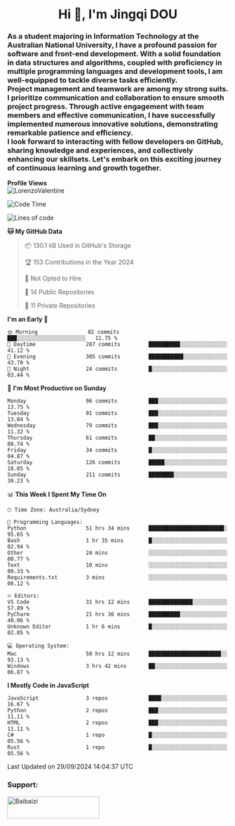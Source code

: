 <h1 align="center">Hi 👋, I'm Jingqi DOU</h1>
<h3 align="left">
As a student majoring in Information Technology at the Australian National University, I have a profound passion for software and front-end development. With a solid foundation in data structures and algorithms, coupled with proficiency in multiple programming languages and development tools, I am well-equipped to tackle diverse tasks efficiently. <br>
Project management and teamwork are among my strong suits. I prioritize communication and collaboration to ensure smooth project progress. Through active engagement with team members and effective communication, I have successfully implemented numerous innovative solutions, demonstrating remarkable patience and efficiency.<br>
I look forward to interacting with fellow developers on GitHub, sharing knowledge and experiences, and collectively enhancing our skillsets. Let's embark on this exciting journey of continuous learning and growth together.
</h3>

**Profile Views**<br>
<img src="https://count.getloli.com/get/@:name" alt="LorenzoValentine" theme="rule34" />


<!--START_SECTION:waka-->
![Code Time](http://img.shields.io/badge/Code%20Time-925%20hrs%2027%20mins-blue)

![Lines of code](https://img.shields.io/badge/From%20Hello%20World%20I%27ve%20Written-393.3%20thousand%20lines%20of%20code-blue)

**🐱 My GitHub Data** 

> 📦 130.1 kB Used in GitHub's Storage 
 > 
> 🏆 153 Contributions in the Year 2024
 > 
> 🚫 Not Opted to Hire
 > 
> 📜 14 Public Repositories 
 > 
> 🔑 11 Private Repositories 
 > 
**I'm an Early 🐤** 

```text
🌞 Morning                82 commits          ███░░░░░░░░░░░░░░░░░░░░░░   11.75 % 
🌆 Daytime                287 commits         ██████████░░░░░░░░░░░░░░░   41.12 % 
🌃 Evening                305 commits         ███████████░░░░░░░░░░░░░░   43.70 % 
🌙 Night                  24 commits          █░░░░░░░░░░░░░░░░░░░░░░░░   03.44 % 
```
📅 **I'm Most Productive on Sunday** 

```text
Monday                   96 commits          ███░░░░░░░░░░░░░░░░░░░░░░   13.75 % 
Tuesday                  91 commits          ███░░░░░░░░░░░░░░░░░░░░░░   13.04 % 
Wednesday                79 commits          ███░░░░░░░░░░░░░░░░░░░░░░   11.32 % 
Thursday                 61 commits          ██░░░░░░░░░░░░░░░░░░░░░░░   08.74 % 
Friday                   34 commits          █░░░░░░░░░░░░░░░░░░░░░░░░   04.87 % 
Saturday                 126 commits         █████░░░░░░░░░░░░░░░░░░░░   18.05 % 
Sunday                   211 commits         ████████░░░░░░░░░░░░░░░░░   30.23 % 
```


📊 **This Week I Spent My Time On** 

```text
🕑︎ Time Zone: Australia/Sydney

💬 Programming Languages: 
Python                   51 hrs 34 mins      ████████████████████████░   95.65 % 
Bash                     1 hr 35 mins        █░░░░░░░░░░░░░░░░░░░░░░░░   02.94 % 
Other                    24 mins             ░░░░░░░░░░░░░░░░░░░░░░░░░   00.77 % 
Text                     10 mins             ░░░░░░░░░░░░░░░░░░░░░░░░░   00.33 % 
Requirements.txt         3 mins              ░░░░░░░░░░░░░░░░░░░░░░░░░   00.12 % 

🔥 Editors: 
VS Code                  31 hrs 12 mins      ██████████████░░░░░░░░░░░   57.89 % 
PyCharm                  21 hrs 36 mins      ██████████░░░░░░░░░░░░░░░   40.06 % 
Unknown Editor           1 hr 6 mins         █░░░░░░░░░░░░░░░░░░░░░░░░   02.05 % 

💻 Operating System: 
Mac                      50 hrs 12 mins      ███████████████████████░░   93.13 % 
Windows                  3 hrs 42 mins       ██░░░░░░░░░░░░░░░░░░░░░░░   06.87 % 
```

**I Mostly Code in JavaScript** 

```text
JavaScript               3 repos             ████░░░░░░░░░░░░░░░░░░░░░   16.67 % 
Python                   2 repos             ███░░░░░░░░░░░░░░░░░░░░░░   11.11 % 
HTML                     2 repos             ███░░░░░░░░░░░░░░░░░░░░░░   11.11 % 
C#                       1 repo              █░░░░░░░░░░░░░░░░░░░░░░░░   05.56 % 
Rust                     1 repo              █░░░░░░░░░░░░░░░░░░░░░░░░   05.56 % 
```




 Last Updated on 29/09/2024 14:04:37 UTC
<!--END_SECTION:waka-->

<!-- [![willianrod's wakatime stats](https://github-readme-stats.vercel.app/api/wakatime?username=lorenzoval2050)](https://github.com/anuraghazra/github-readme-stats) -->


<h3 align="left">Support:</h3>
<p><a href="https://www.buymeacoffee.com/Baibaizi"> <img align="left" src="https://cdn.buymeacoffee.com/buttons/v2/default-yellow.png" height="50" width="210" alt="Baibaizi" /></a></p><br><br>

